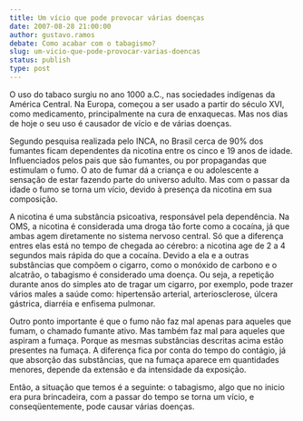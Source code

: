 ```yaml
---
title: Um vício que pode provocar várias doenças 
date: 2007-08-28 21:00:00
author: gustavo.ramos
debate: Como acabar com o tabagismo?
slug: um-vicio-que-pode-provocar-varias-doencas
status: publish 
type: post
---
```


O uso do tabaco surgiu no ano 1000 a.C., nas sociedades indígenas da América Central. Na Europa, começou a ser usado a partir do século XVI, como medicamento, principalmente na cura de enxaquecas. Mas nos dias de hoje o seu uso é causador de vício e de várias doenças.


Segundo pesquisa realizada pelo INCA, no Brasil cerca de 90% dos fumantes ficam dependentes da nicotina entre os cinco e 19 anos de idade. Influenciados pelos pais que são fumantes, ou por propagandas que estimulam o fumo. O ato de fumar dá a criança e ou adolescente a sensação de estar fazendo parte do universo adulto. Mas com o passar da idade o fumo se torna um vício, devido à presença da nicotina em sua composição.


A nicotina é uma substância psicoativa, responsável pela dependência. Na OMS, a nicotina é considerada uma droga tão forte como a cocaína, já que ambas agem diretamente no sistema nervoso central. Só que a diferença entres elas está no tempo de chegada ao cérebro: a nicotina age de 2 a 4 segundos mais rápida do que a cocaína. Devido a ela e a outras substâncias que compõem o cigarro, como o monóxido de carbono e o alcatrão, o tabagismo é considerado uma doença. Ou seja, a repetição durante anos do simples ato de tragar um cigarro, por exemplo, pode trazer vários males a saúde como: hipertensão arterial, arteriosclerose, úlcera gástrica, diarréia e enfisema pulmonar.


Outro ponto importante é que o fumo não faz mal apenas para aqueles que fumam, o chamado fumante ativo. Mas também faz mal para aqueles que aspiram a fumaça. Porque as mesmas substâncias descritas acima estão presentes na fumaça. A diferença fica por conta do tempo do contágio, já que absorção das substâncias, que na fumaça aparece em quantidades menores, depende da extensão e da intensidade da exposição.


Então, a situação que temos é a seguinte: o tabagismo, algo que no inicio era pura brincadeira, com a passar do tempo se torna um vício, e conseqüentemente, pode causar várias doenças.


